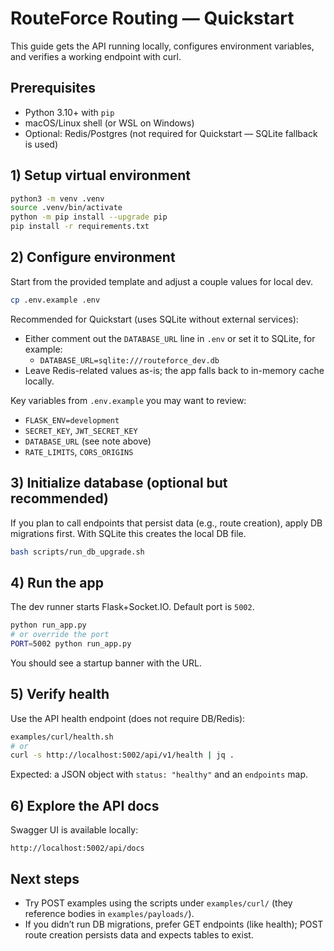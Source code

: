 # RouteForce Routing — Quickstart

This guide gets the API running locally, configures environment variables, and verifies a working endpoint with curl.

## Prerequisites
- Python 3.10+ with `pip`
- macOS/Linux shell (or WSL on Windows)
- Optional: Redis/Postgres (not required for Quickstart — SQLite fallback is used)

## 1) Setup virtual environment
```bash
python3 -m venv .venv
source .venv/bin/activate
python -m pip install --upgrade pip
pip install -r requirements.txt
```

## 2) Configure environment
Start from the provided template and adjust a couple values for local dev.
```bash
cp .env.example .env
```

Recommended for Quickstart (uses SQLite without external services):
- Either comment out the `DATABASE_URL` line in `.env` or set it to SQLite, for example:
  - `DATABASE_URL=sqlite:///routeforce_dev.db`
- Leave Redis-related values as-is; the app falls back to in-memory cache locally.

Key variables from `.env.example` you may want to review:
- `FLASK_ENV=development`
- `SECRET_KEY`, `JWT_SECRET_KEY`
- `DATABASE_URL` (see note above)
- `RATE_LIMITS`, `CORS_ORIGINS`

## 3) Initialize database (optional but recommended)
If you plan to call endpoints that persist data (e.g., route creation), apply DB migrations first. With SQLite this creates the local DB file.
```bash
bash scripts/run_db_upgrade.sh
```

## 4) Run the app
The dev runner starts Flask+Socket.IO. Default port is `5002`.
```bash
python run_app.py
# or override the port
PORT=5002 python run_app.py
```

You should see a startup banner with the URL.

## 5) Verify health
Use the API health endpoint (does not require DB/Redis):
```bash
examples/curl/health.sh
# or
curl -s http://localhost:5002/api/v1/health | jq .
```
Expected: a JSON object with `status: "healthy"` and an `endpoints` map.

## 6) Explore the API docs
Swagger UI is available locally:
```
http://localhost:5002/api/docs
```

## Next steps
- Try POST examples using the scripts under `examples/curl/` (they reference bodies in `examples/payloads/`).
- If you didn’t run DB migrations, prefer GET endpoints (like health); POST route creation persists data and expects tables to exist.

